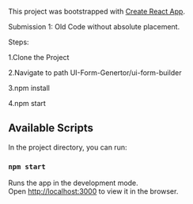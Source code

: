 This project was bootstrapped with [Create React App](https://github.com/facebook/create-react-app).


Submission 1: Old Code without absolute placement.

Steps:

1.Clone the Project

2.Navigate to path UI-Form-Genertor/ui-form-builder

3.npm install

4.npm start



## Available Scripts

In the project directory, you can run:

### `npm start`

Runs the app in the development mode.<br />
Open [http://localhost:3000](http://localhost:3000) to view it in the browser.

